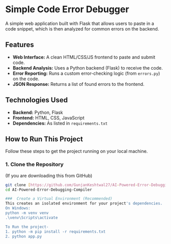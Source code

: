 #  Simple Code Error Debugger

A simple web application built with Flask that allows users to paste in a code snippet, which is then analyzed for common errors on the backend.

##  Features

* **Web Interface:** A clean HTML/CSS/JS frontend to paste and submit code.
* **Backend Analysis:** Uses a Python backend (Flask) to receive the code.
* **Error Reporting:** Runs a custom error-checking logic (from `errors.py`) on the code.
* **JSON Response:** Returns a list of found errors to the frontend.

##  Technologies Used

* **Backend:** Python, Flask
* **Frontend:** HTML, CSS, JavaScript
* **Dependencies:** As listed in `requirements.txt`


##  How to Run This Project

Follow these steps to get the project running on your local machine.

### 1. Clone the Repository

(If you are downloading this from GitHub)
```bash
git clone [https://github.com/GunjanKeshtwal27/AI-Powered-Error-Debugging-Compiler.git](https://github.com/GunjanKeshtwal27/AI-Powered-Error-Debugging-Compiler.git)
cd AI-Powered-Error-Debugging-Compiler

###  Create a Virtual Environment (Recommended)
This creates an isolated environment for your project's dependencies.
On Windows:
python -m venv venv
.\venv\Scripts\activate

To Run the project-
1. python -m pip install -r requirements.txt
2. python app.py






